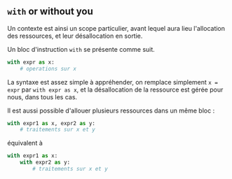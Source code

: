 ## `with` or without you

Un contexte est ainsi un scope particulier, avant lequel aura lieu l'allocation des ressources, et leur désallocation en sortie.

Un bloc d'instruction `with` se présente comme suit.

```python
with expr as x:
    # operations sur x
```

La syntaxe est assez simple à appréhender, on remplace simplement `x = expr` par `with expr as x`, et la désallocation de la ressource est gérée pour nous, dans tous les cas.

Il est aussi possible d'allouer plusieurs ressources dans un même bloc :

```python
with expr1 as x, expr2 as y:
    # traitements sur x et y
```

équivalent à

```python
with expr1 as x:
    with expr2 as y:
        # traitements sur x et y
```
